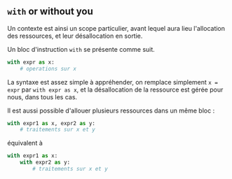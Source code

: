 ## `with` or without you

Un contexte est ainsi un scope particulier, avant lequel aura lieu l'allocation des ressources, et leur désallocation en sortie.

Un bloc d'instruction `with` se présente comme suit.

```python
with expr as x:
    # operations sur x
```

La syntaxe est assez simple à appréhender, on remplace simplement `x = expr` par `with expr as x`, et la désallocation de la ressource est gérée pour nous, dans tous les cas.

Il est aussi possible d'allouer plusieurs ressources dans un même bloc :

```python
with expr1 as x, expr2 as y:
    # traitements sur x et y
```

équivalent à

```python
with expr1 as x:
    with expr2 as y:
        # traitements sur x et y
```
